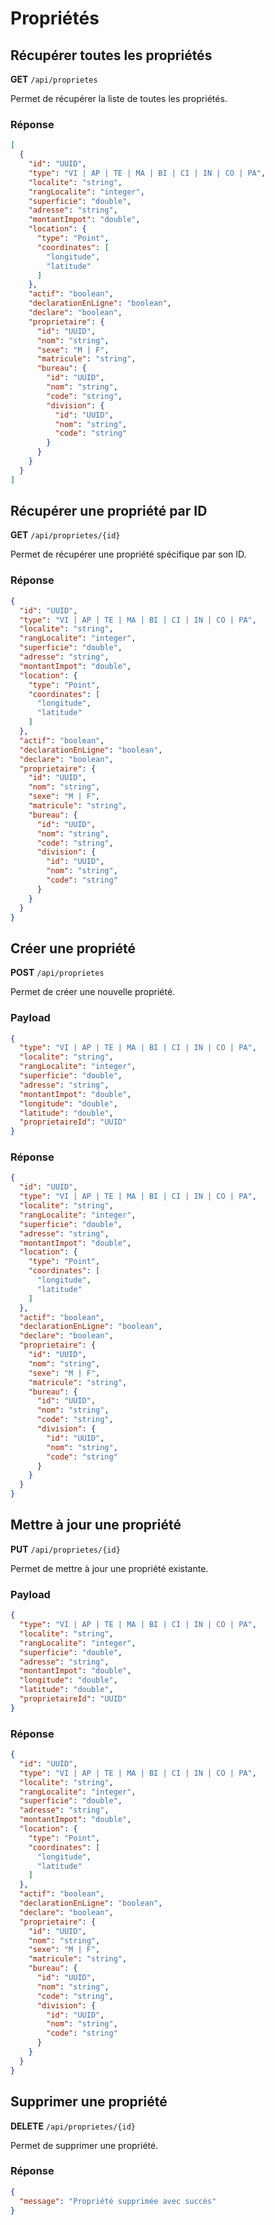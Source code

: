 # Propriétés

## Récupérer toutes les propriétés

**GET** `/api/proprietes`

Permet de récupérer la liste de toutes les propriétés.

### Réponse

```json
[
  {
    "id": "UUID",
    "type": "VI | AP | TE | MA | BI | CI | IN | CO | PA",
    "localite": "string",
    "rangLocalite": "integer",
    "superficie": "double",
    "adresse": "string",
    "montantImpot": "double",
    "location": {
      "type": "Point",
      "coordinates": [
        "longitude",
        "latitude"
      ]
    },
    "actif": "boolean",
    "declarationEnLigne": "boolean",
    "declare": "boolean",
    "proprietaire": {
      "id": "UUID",
      "nom": "string",
      "sexe": "M | F",
      "matricule": "string",
      "bureau": {
        "id": "UUID",
        "nom": "string",
        "code": "string",
        "division": {
          "id": "UUID",
          "nom": "string",
          "code": "string"
        }
      }
    }
  }
]
```

## Récupérer une propriété par ID

**GET** `/api/proprietes/{id}`

Permet de récupérer une propriété spécifique par son ID.

### Réponse

```json
{
  "id": "UUID",
  "type": "VI | AP | TE | MA | BI | CI | IN | CO | PA",
  "localite": "string",
  "rangLocalite": "integer",
  "superficie": "double",
  "adresse": "string",
  "montantImpot": "double",
  "location": {
    "type": "Point",
    "coordinates": [
      "longitude",
      "latitude"
    ]
  },
  "actif": "boolean",
  "declarationEnLigne": "boolean",
  "declare": "boolean",
  "proprietaire": {
    "id": "UUID",
    "nom": "string",
    "sexe": "M | F",
    "matricule": "string",
    "bureau": {
      "id": "UUID",
      "nom": "string",
      "code": "string",
      "division": {
        "id": "UUID",
        "nom": "string",
        "code": "string"
      }
    }
  }
}
```

## Créer une propriété

**POST** `/api/proprietes`

Permet de créer une nouvelle propriété.

### Payload

```json
{
  "type": "VI | AP | TE | MA | BI | CI | IN | CO | PA",
  "localite": "string",
  "rangLocalite": "integer",
  "superficie": "double",
  "adresse": "string",
  "montantImpot": "double",
  "longitude": "double",
  "latitude": "double",
  "proprietaireId": "UUID"
}
```

### Réponse

```json
{
  "id": "UUID",
  "type": "VI | AP | TE | MA | BI | CI | IN | CO | PA",
  "localite": "string",
  "rangLocalite": "integer",
  "superficie": "double",
  "adresse": "string",
  "montantImpot": "double",
  "location": {
    "type": "Point",
    "coordinates": [
      "longitude",
      "latitude"
    ]
  },
  "actif": "boolean",
  "declarationEnLigne": "boolean",
  "declare": "boolean",
  "proprietaire": {
    "id": "UUID",
    "nom": "string",
    "sexe": "M | F",
    "matricule": "string",
    "bureau": {
      "id": "UUID",
      "nom": "string",
      "code": "string",
      "division": {
        "id": "UUID",
        "nom": "string",
        "code": "string"
      }
    }
  }
}
```

## Mettre à jour une propriété

**PUT** `/api/proprietes/{id}`

Permet de mettre à jour une propriété existante.

### Payload

```json
{
  "type": "VI | AP | TE | MA | BI | CI | IN | CO | PA",
  "localite": "string",
  "rangLocalite": "integer",
  "superficie": "double",
  "adresse": "string",
  "montantImpot": "double",
  "longitude": "double",
  "latitude": "double",
  "proprietaireId": "UUID"
}
```

### Réponse

```json
{
  "id": "UUID",
  "type": "VI | AP | TE | MA | BI | CI | IN | CO | PA",
  "localite": "string",
  "rangLocalite": "integer",
  "superficie": "double",
  "adresse": "string",
  "montantImpot": "double",
  "location": {
    "type": "Point",
    "coordinates": [
      "longitude",
      "latitude"
    ]
  },
  "actif": "boolean",
  "declarationEnLigne": "boolean",
  "declare": "boolean",
  "proprietaire": {
    "id": "UUID",
    "nom": "string",
    "sexe": "M | F",
    "matricule": "string",
    "bureau": {
      "id": "UUID",
      "nom": "string",
      "code": "string",
      "division": {
        "id": "UUID",
        "nom": "string",
        "code": "string"
      }
    }
  }
}
```

## Supprimer une propriété

**DELETE** `/api/proprietes/{id}`

Permet de supprimer une propriété.

### Réponse

```json
{
  "message": "Propriété supprimée avec succès"
}
```

